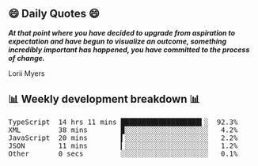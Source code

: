 ## 😄 Daily Quotes 😄

_**At that point where you have decided to upgrade from aspiration to expectation and have begun to visualize an outcome, something incredibly important has happened, you have committed to the process of change.**_

Lorii Myers



## 📊 Weekly development breakdown 📊

<pre>TypeScript  14 hrs 11 mins ███████████████████▍░  92.3%
XML         38 mins        ▉░░░░░░░░░░░░░░░░░░░░   4.2%
JavaScript  20 mins        ▍░░░░░░░░░░░░░░░░░░░░   2.2%
JSON        11 mins        ▎░░░░░░░░░░░░░░░░░░░░   1.2%
Other       0 secs         ░░░░░░░░░░░░░░░░░░░░░   0.1%</pre>